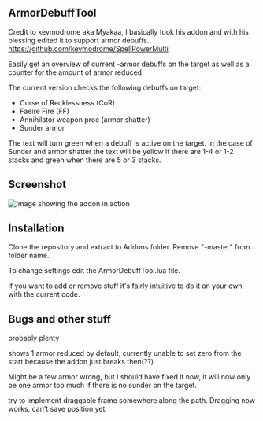 ## ArmorDebuffTool
Credit to kevmodrome aka Myakaa, I basically took his addon and with his blessing edited it to support armor debuffs. 
https://github.com/kevmodrome/SpellPowerMulti

Easily get an overview of current -armor debuffs on the target as well as a counter for the amount of armor reduced

The current version checks the following debuffs on target:
* Curse of Recklessness (CoR)
* Faeire Fire (FF)
* Annihilator weapon proc (armor shatter)
* Sunder armor 

The text will turn green when a debuff is active on the target. In the case of Sunder and armor shatter the text will be yellow if there are 1-4 or 1-2 stacks and green when there are 5 or 3 stacks.

## Screenshot

![Image showing the addon in action](https://i.imgur.com/X8oyrF3.png)

## Installation

Clone the repository and extract to Addons folder. Remove "-master" from folder name.

To change settings edit the ArmorDebuffTool.lua file.

If you want to add or remove stuff it's fairly intuitive to do it on your own with the current code.

## Bugs and other stuff

probably plenty

shows 1 armor reduced by default, currently unable to set zero from the start because the addon just breaks then(??)

Might be a few armor wrong, but I should have fixed it now, it will now only be one armor too much if there is no sunder on the target.

try to implement draggable frame somewhere along the path.
Dragging now works, can't save position yet.


